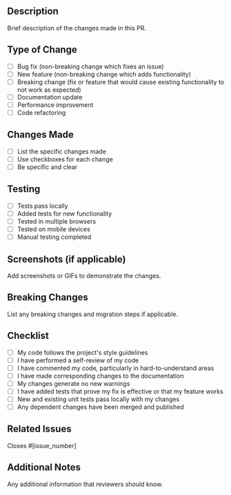 ## Description
Brief description of the changes made in this PR.

## Type of Change
- [ ] Bug fix (non-breaking change which fixes an issue)
- [ ] New feature (non-breaking change which adds functionality)
- [ ] Breaking change (fix or feature that would cause existing functionality to not work as expected)
- [ ] Documentation update
- [ ] Performance improvement
- [ ] Code refactoring

## Changes Made
- [ ] List the specific changes made
- [ ] Use checkboxes for each change
- [ ] Be specific and clear

## Testing
- [ ] Tests pass locally
- [ ] Added tests for new functionality
- [ ] Tested in multiple browsers
- [ ] Tested on mobile devices
- [ ] Manual testing completed

## Screenshots (if applicable)
Add screenshots or GIFs to demonstrate the changes.

## Breaking Changes
List any breaking changes and migration steps if applicable.

## Checklist
- [ ] My code follows the project's style guidelines
- [ ] I have performed a self-review of my code
- [ ] I have commented my code, particularly in hard-to-understand areas
- [ ] I have made corresponding changes to the documentation
- [ ] My changes generate no new warnings
- [ ] I have added tests that prove my fix is effective or that my feature works
- [ ] New and existing unit tests pass locally with my changes
- [ ] Any dependent changes have been merged and published

## Related Issues
Closes #[issue_number]

## Additional Notes
Any additional information that reviewers should know.
